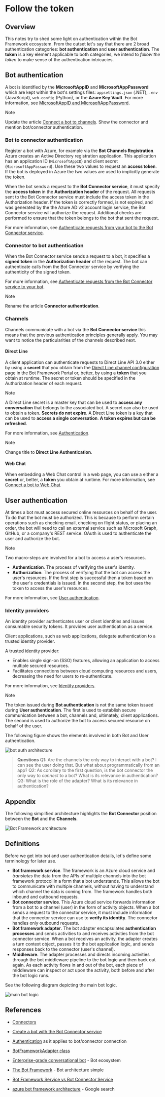 # Follow the token

## Overview

This notes try to shed some light on authentication within the Bot Framework ecosystem.
From the outset let's say that there are 2 broad authentication categories:
**bot authentication** and **user authentication**.
The **token** is a key element applicable to both categories, we intend to *follow the token* to make sense of the authentication intricacies.

## Bot authentication

A bot is identified by the **MicrosoftAppID** and **MicrosoftAppPassword** which are kept within the bot's settings files: `appsettings.json` (.NET), `.env` (JavaScript), `web.config` (Python), or the **Azure Key Vault**. For more information, see [MicrosoftAppID and MicrosoftAppPassword](https://docs.microsoft.com/azure/bot-service/bot-service-manage-overview?view=azure-bot-service-4.0#microsoftappid-and-microsoftapppassword).

> [!NOTE]
> Update the article [Connect a bot to channels](https://docs.microsoft.com/azure/bot-service/bot-service-manage-channels?view=azure-bot-service-4.0). Show the connector and mention bot/connector authentication.

### Bot to connector authentication

Register a bot with Azure, for example via the **Bot Channels Registration**. Azure creates an Active Directory registration application. This application has an application ID (`MicrosoftAppID`) and client secret (`MicrosoftAppPassword`). Use these two values to request an **access token**. If the bot is deployed in Azure the two values are used to implicitly generate the token.

When the bot sends a request to the **Bot Connector service**, it must specify the **access token** in the **Authorization header** of the request.
All requests sent to the Bot Connector service must include the access token in the Authorization header. If the token is correctly formed, is not expired, and was generated by the the Azure AD v2 account login service, the Bot Connector service will authorize the request. Additional checks are performed to ensure that the token belongs to the bot that sent the request.

For more information, see [Authenticate requests from your bot to the Bot Connector service](https://docs.microsoft.com/en-us/azure/bot-service/rest-api/bot-framework-rest-connector-authentication?view=azure-bot-service-4.0#bot-to-connector).

### Connector to bot authentication

When the Bot Connector service sends a request to a bot, it specifies a **signed token** in the **Authorization header** of the request. The bot can authenticate calls from the Bot Connector service by verifying the authenticity of the signed token.

For more information, see [Authenticate requests from the Bot Connector service to your bot](https://docs.microsoft.com/en-us/azure/bot-service/rest-api/bot-framework-rest-connector-authentication?view=azure-bot-service-4.0#connector-to-bot).

> [!NOTE]
> Rename the article **Connector authentication**.

### Channels

Channels communicate with a bot via the **Bot Connector service** this means that the previous authentication principles generally apply. You may want to notice the particularities of the channels described next.

#### Direct Line

A client application can authenticate requests to Direct Line API 3.0 either by using a **secret** that you obtain from the [Direct Line channel configuration](https://docs.microsoft.com/en-us/azure/bot-service/bot-service-channel-connect-directline?view=azure-bot-service-4.0) page in the Bot Framework Portal or, better, by using a **token** that you obtain at runtime. The secret or token should be specified in the Authorization header of each request.

> [!NOTE]
> A Direct Line secret is a master key that can be used to **access any conversation** that belongs to the associated bot. A secret can also be used to obtain a token. **Secrets do not expire**.
> A Direct Line token is a key that can be used to **access a single conversation**. **A token expires but can be refreshed**.

For more information, see [Authentication](https://docs.microsoft.com/en-us/azure/bot-service/rest-api/bot-framework-rest-direct-line-3-0-authentication?view=azure-bot-service-4.0).

> [!NOTE]
> Change title to **Direct Line Authentication**.


#### Web Chat

When embedding a Web Chat control in a web page, you can use a either a **secret** or, better, a **token** you obtain at runtime.
For more information, see [Connect a bot to Web Chat](https://docs.microsoft.com/en-us/azure/bot-service/bot-service-channel-connect-webchat?view=azure-bot-service-4.0).


## User authentication

At times a bot must access secured online resources on behalf of the user. To do that the bot must be authorized. This is because to perform certain operations such as checking email, checking on flight status, or placing an order, the bot will need to call an external service such as Microsoft Graph, GitHub, or a company's REST service. OAuth is used to authenticate the user and authorize the bot.

> [!NOTE]
> Two macro-steps are involved for a bot to access a user's resources.
>
> - **Authentication**. The process of verifying the user's identity.
> - **Authorization**. The process of verifying that the bot can access the user's resources.
> If the first step is successful then a token based on the user's credentials is issued. In the second step, the bot uses the token to access the user's resources.

For more information, see [User authentication](https://docs.microsoft.com/en-us/azure/bot-service/bot-builder-concept-authentication?view=azure-bot-service-4.0).


### Identity providers

An identity provider authenticates user or client identities and issues consumable security tokens. It provides user authentication as a service.

Client applications, such as web applications, delegate authentication to a trusted identity provider.

A trusted identity provider:

- Enables single sign-on (SSO) features, allowing an application to access multiple secured resources.
- Facilitates connections between cloud computing resources and users, decreasing the need for users to re-authenticate.

For more information, see [Identity providers](https://docs.microsoft.com/en-us/azure/bot-service/bot-builder-concept-identity-providers?view=azure-bot-service-4.0&tabs=adv1%2Cga2).


> [!NOTE]
> The token issued during **Bot authentication** is not the same token issued during **User authentication**. The first is used to establish secure communication between a bot, channels and, ultimately, client applications. The second is used to authorize the bot to access secured resource on behalf of the user.

The following figure shows the elements involved in both Bot and User authentication.

![bot auth architecture](../../Media/Authentication/bot-auth-architecture.PNG)

> **Questions**
> Q1: Are the channels the only way to interact with a bot? I can see the user doing that. But what about programmatically from an app?
> Q2: As corollary to the first question, is the bot connector the only way to *connect* to a bot? What is its relevance in authentication?
> Q3: What is the role of the adapter? What is its relevance in authentication?

## Appendix

The following simplified architecture highlights the **Bot Connector** position between the **Bot** and the **Channels**.

![Bot Framework architecture](../../Media/Authentication/bot-framework-architecture-simple.PNG)

## Definitions

Before we get into bot and user authentication details, let's define some terminology for later use.

- **Bot framework service**. The framework is an Azure cloud service and *translates* the data from the APIs of multiple channels into the bot framework protocol in a form that a bot understands. This allows the bot to communicate with multiple channels, without having to understand which channel the data is coming from. The framework handles both inbound and outbound requests.
- **Bot connector service**. This Azure cloud service forwards information from a bot to a channel (user) in the form of activity objects. When a bot sends a request to the connector service, it must include information that the connector service can use to **verify its identity**. The connector handles only outbound requests.
- **Bot framework adapter**. The bot adapter encapsulates **authentication processes** and sends activities to and receives activities from the bot connector service. When a bot receives an activity, the adapter creates a turn context object, passes it to the bot application logic, and sends responses back to the connector (user's channel).
- **Middleware**. The adapter processes and directs incoming activities through the bot middleware pipeline to the bot logic and then back out again. As each activity flows in and out of the bot, each piece of middleware can inspect or act upon the activity, both before and after the bot logic runs.

See the following diagram depicting the main bot logic.

![main bot logic](../../Media/Authentication/main-bot-logic.png)



## References

- [Connectors](https://docs.microsoft.com/en-us/connectors/connectors)
- [Create a bot with the Bot Connector service](https://docs.microsoft.com/en-us/azure/bot-service/rest-api/bot-framework-rest-connector-quickstart?view=azure-bot-service-4.0)
- [Authentication](https://docs.microsoft.com/en-us/azure/bot-service/rest-api/bot-framework-rest-connector-authentication?view=azure-bot-service-4.0) as it applies to bot/connector connection
- [BotFrameworkAdapter class](https://docs.microsoft.com/en-us/javascript/api/botbuilder/botframeworkadapter?view=botbuilder-ts-latest)

- [Enterprise-grade conversational bot](https://docs.microsoft.com/azure/architecture/reference-architectures/ai/conversational-bot) - Bot ecosystem
- [The Bot Framework](https://www.ais.com/the-bot-framework/) - Bot architecture simple
- [Bot Framework Service vs Bot Connector Service](https://stackoverflow.com/questions/59984775/bot-framework-service-vs-bot-connector-service)
- [azure bot framework architecture](https://www.google.com/search?rlz=1C1CHBF_enUS858US858&sxsrf=ALeKk02L17FDl9D6GVx2BwVes4VPYdZ5Iw:1599328888923&source=univ&tbm=isch&q=azure+bot+framework+architecture&sa=X&ved=2ahUKEwj09bWyzNLrAhWpIjQIHamNAYgQsAR6BAgKEAE&biw=1920&bih=937#imgrc=N3d6QINPtzp4QM) - Google search